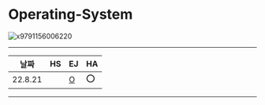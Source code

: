 # Operating-System


![x9791156006220](https://user-images.githubusercontent.com/40584381/184399238-213ce8a7-66cd-45f1-878c-883bc7765103.jpg)


---

|날짜|HS|EJ|HA|
|---|---|---|---|
|22.8.21||[O](https://github.com/read-ing/Operating-System/blob/main/ej/01.%20%EC%84%9C%EB%A1%A0.md)|⭕️|

---

